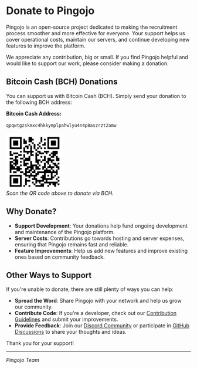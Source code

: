 # Donate to Pingojo

Pingojo is an open-source project dedicated to making the recruitment process smoother and more effective for everyone. Your support helps us cover operational costs, maintain our servers, and continue developing new features to improve the platform.

We appreciate any contribution, big or small. If you find Pingojo helpful and would like to support our work, please consider making a donation.

## Bitcoin Cash (BCH) Donations

You can support us with Bitcoin Cash (BCH). Simply send your donation to the following BCH address:

**Bitcoin Cash Address:**

`qpqwtgzskmxc4hkkymplpahwlyu4n4p8aszrzt2amw`

![QR Code](./bch_qr_code.png)  
*Scan the QR code above to donate via BCH.*

## Why Donate?

- **Support Development**: Your donations help fund ongoing development and maintenance of the Pingojo platform.
- **Server Costs**: Contributions go towards hosting and server expenses, ensuring that Pingojo remains fast and reliable.
- **Feature Improvements**: Help us add new features and improve existing ones based on community feedback.

## Other Ways to Support

If you're unable to donate, there are still plenty of ways you can help:

- **Spread the Word**: Share Pingojo with your network and help us grow our community.
- **Contribute Code**: If you're a developer, check out our [Contribution Guidelines](./CONTRIBUTING.md) and submit your improvements.
- **Provide Feedback**: Join our [Discord Community](https://discord.gg/jQyDmZDREs) or participate in [GitHub Discussions](https://github.com/orgs/pingojo/discussions) to share your thoughts and ideas.

Thank you for your support!

---

*Pingojo Team*
